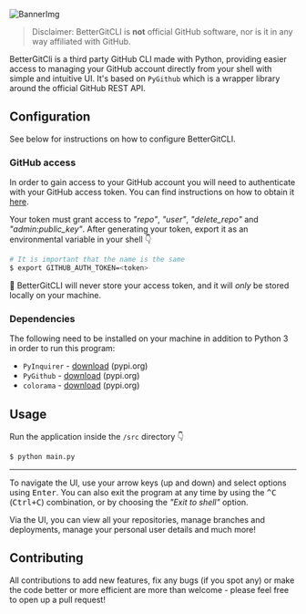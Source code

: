 ![BannerImg](https://user-images.githubusercontent.com/43642399/108777456-bab79800-755b-11eb-8325-7904e0face0f.png)

> Disclaimer: BetterGitCLI is **not** official GitHub software, nor is it in any way affiliated with GitHub.

BetterGitCli is a third party GitHub CLI made with Python, providing easier access to managing your
GitHub account directly from your shell with simple and intuitive UI. It's based on `PyGithub` which is a wrapper library around the official GitHub REST API.

## Configuration

See below for instructions on how to configure BetterGitCLI.

### GitHub access

In order to gain access to your GitHub account you will need to authenticate with your GitHub access token. You can find instructions
on how to obtain it [here](https://docs.github.com/en/github/authenticating-to-github/creating-a-personal-access-token).

Your token must grant access to _"repo"_, _"user"_, _"delete_repo"_ and _"admin:public_key"_. After generating
your token, export it as an environmental variable in your shell :point_down:

```bash
# It is important that the name is the same
$ export GITHUB_AUTH_TOKEN=<token>
```

:rotating_light: BetterGitCLI will never store your access token, and it will *only* be stored locally on your machine.

### Dependencies

The following need to be installed on your machine in addition to Python 3 in order to run this program:

- `PyInquirer` - [download](https://pypi.org/project/PyInquirer/) (pypi.org)
- `PyGithub` - [download](https://pypi.org/project/PyGithub/) (pypi.org)
- `colorama` - [download](https://pypi.org/project/colorama/) (pypi.org)

## Usage

Run the application inside the `/src` directory :point_down:

```bash
$ python main.py
```

---

To navigate the UI, use your arrow keys (up and down) and select options
using <kbd>Enter</kbd>. You can also exit the program at any time by using the <kbd>^C</kbd> (<kbd>Ctrl+C</kbd>) combination,
or by choosing the _"Exit to shell"_ option.

Via the UI, you can view all your repositories, manage branches and deployments, manage your
personal user details and much more!

## Contributing

All contributions to add new features, fix any bugs (if you spot any) or make the code better or more efficient
are more than welcome - please feel free to open up a pull request!
